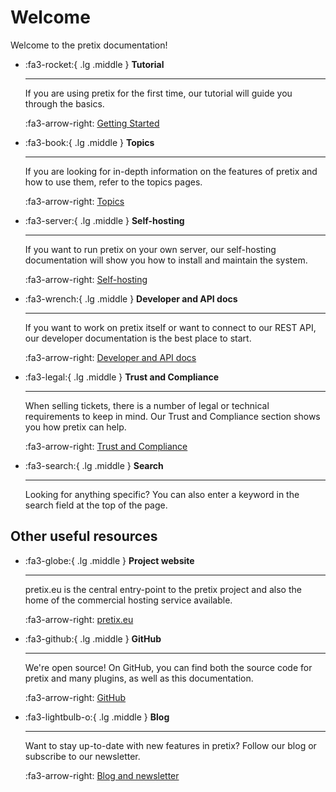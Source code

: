 # Welcome

Welcome to the pretix documentation!

<div class="grid cards" markdown>

-   :fa3-rocket:{ .lg .middle } __Tutorial__

    ---

    If you are using pretix for the first time, our tutorial will guide you through the basics. 

    :fa3-arrow-right: [Getting Started](tutorial/getting-started.md)

-   :fa3-book:{ .lg .middle } __Topics__

    ---

    If you are looking for in-depth information on the features of pretix and how to use them, refer to the topics pages. 

    :fa3-arrow-right: [Topics](topics/index.md)

-   :fa3-server:{ .lg .middle } __Self-hosting__

    ---

    If you want to run pretix on your own server, our self-hosting documentation will show you how to install and maintain the system.

    :fa3-arrow-right: [Self-hosting](self-hosting/index.md)

-   :fa3-wrench:{ .lg .middle } __Developer and API docs__

    ---

    If you want to work on pretix itself or want to connect to our REST API, our developer documentation is the best place to start.

    :fa3-arrow-right: [Developer and API docs](https://docs.pretix.eu/dev/)

-   :fa3-legal:{ .lg .middle } __Trust and Compliance__

    ---

    When selling tickets, there is a number of legal or technical requirements to keep in mind. Our Trust and Compliance section shows you how pretix can help.

    :fa3-arrow-right: [Trust and Compliance](trust/index.md)

-   :fa3-search:{ .lg .middle } __Search__

    ---

    Looking for anything specific?
    You can also enter a keyword in the search field at the top of the page. 

</div>

## Other useful resources

<div class="grid cards" markdown>

-   :fa3-globe:{ .lg .middle } __Project website__

    ---

    pretix.eu is the central entry-point to the pretix project and also the home of the commercial hosting service available.

    :fa3-arrow-right: [pretix.eu](https://pretix.eu)

-   :fa3-github:{ .lg .middle } __GitHub__

    ---

    We're open source! On GitHub, you can find both the source code for pretix and many plugins, as well as this documentation.

    :fa3-arrow-right: [GitHub](https://github.com/pretix)

-   :fa3-lightbulb-o:{ .lg .middle } __Blog__

    ---

    Want to stay up-to-date with new features in pretix? Follow our blog or subscribe to our newsletter.

    :fa3-arrow-right: [Blog and newsletter](https://pretix.eu/about/en/blog/)

</div>
